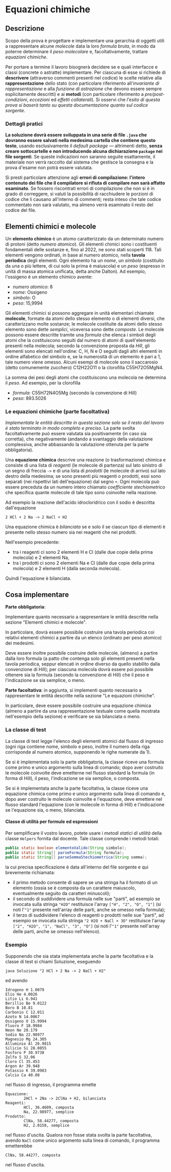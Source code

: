 # Equazioni chimiche

## Descrizione

Scopo della prova è progettare e implementare una gerarchia di oggetti utili a
rappresentare alcune *molecole* data la loro *formula bruta*, in modo da poterne
determinare il *peso molecolare* e, facoltativamente, trattare *equazioni
chimiche*.

Per portare a termine il lavoro bisognerà decidere se e quali interfacce e
classi (concrete o astratte) implementare. Per ciascuna di esse si richiede di
**descrivere** (attraverso commenti presenti nel codice) le scelte relative alla
**rappresentazione** dello stato (con particolare riferimento all'*invariante di
rappresentazione* e alla *funzione di astrazione* che devono essere sempre
esplicitamente descritti) e ai **metodi** (con particolare riferimento a
*pre/post-condizioni*, *eccezioni* ed *effetti collaterali*). Si osservi che
*l'esito di questa prova si baserà tanto su questa documentazione quanto sul
codice sorgente*.

### Dettagli pratici

**La soluzione dovrà essere sviluppata in una serie di file `.java` che dovranno
essere salvati nella medesima cartella che contiene questo testo**, usando
esclusivamente il *default package* — altrimenti detto, **senza creare
sottocartelle e non introducendo alcuna dichiarazione `package` nei file
sorgenti**. Se queste indicazioni non saranno seguite esattamente, il materiale
non verrà raccolto dal sistema che gestisce la consegna e la prova d'esame non
potrà essere valutata.

Si presti particolare attenzione agli **errori di compilazione: l'intero
contenuto dei file che il compilatore si rifiuta di compilare non sarà affatto
esaminato**. Se fossero riscontrati errori di compilazione che non si è in grado
di correggere, si valuti la possibilità di racchiudere le porzioni di codice che
li causano all'interno di commenti; resta inteso che tale codice commentato non
sarà valutato, ma almeno verrà esaminato il resto del codice del file.

## Elementi chimici e molecole

Un **elemento chimico** è un atomo caratterizzato da un determinato numero di
protoni (detto *numero atomico*). Gli elementi chimici sono i costituenti
fondamentali delle sostanze e, fino al 2022, ne sono stati scoperti 118. Tali
elementi vengono ordinati, in base al numero atomico, nella **tavola periodica**
degli elementi. Ogni elemento ha un *nome*, un *simbolo* (costituito da una o
più lettere, di cui solo la prima è maiuscola) e un *peso* (espresso in unità di
massa atomica unificata, detta anche Dalton). Ad esempio, l'ossigeno è un
elemento chimico avente:

* *numero atomico*: 8
* *nome*: Ossigeno
* *simbolo*: O
* *peso*: 15,9994

Gli elementi chimici si possono aggregare in unità elementari chiamate
**molecole**, formate da atomi dello stesso elemento o di elementi diversi, che
caratterizzano molte sostanze; le molecole costituite da atomi dello stesso
elemento sono dette *semplici*, viceversa sono dette *composte*. Le molecole
possono essere descritte tramite una *formula* che elenca i simboli degli atomi
che la costituiscono seguiti dal numero di atomi di quell'elemento presenti
nella molecola; secondo la convenzione proposta da *Hill*, gli elementi sono
elencati nell'ordine: C, H, N e O seguiti dagli altri elementi in ordine
alfabetico del simbolo e, se la numerosità di un elemento è pari a 1, tale
numero viene omesso. Alcuni esempi di molecole sono il saccarosio (detto
comunemente zucchero) C12H22O11 o la clorofilla C55H72O5MgN4.

La somma dei pesi degli atomi che costituiscono una molecola ne determina il
*peso*. Ad esempio, per la clorofilla

* *formula*: C55H72N4O5Mg (secondo la convenzione di Hill)
* *peso*: 893.5026

### Le equazioni chimiche (parte facoltativa)

*Implementate le entità descritte in questa sezione solo se il resto del lavoro
è stato terminato in modo completo e preciso*. La parte svolta facoltativamente
può essere valutata sia positivamente (in caso sia corretta), che negativamente
(andando a svantaggio della valutazione complessiva, anche abbassando la
valutazione ottenuta per la parte obbligatoria).

Una **equazione chimica** descrive una reazione (o trasformazione) chimica e
consiste di una lista di *reagenti* (le molecole di partenza) sul lato sinistro
di un segno di freccia `->` e di una lista di *prodotti* (le molecole di arrivo)
sul lato destro della medesima; se sono presenti più reagenti o prodotti, essi
sono separati (nei rispettivi lati dell'equazione) dal segno `+`. Ogni molecola
può essere preceduta da un numero intero chiamato *coefficiente stechiometrico*
che specifica quante molecole di tale tipo sono coinvolte nella reazione. 

Ad esempio la reazione dell'acido idrocloridrico con il sodio è descritta
dall'equazione

    2 HCl + 2 Na -> 2 NaCl + H2 

Una equazione chimica è *bilanciata* se e solo il se ciascun tipo di elementi è
presente nello stesso numero sia nei reagenti che nei prodotti. 

Nell'esempio precedente:

* tra i reagenti ci sono 2 elementi H e Cl (dalle due copie della prima
  molecola) e 2 elementi Na,
* tra i prodotti ci sono 2 elementi Na e Cl (dalle due copie della prima
  molecola) e 2 elementi H (dalla seconda molecola).

Quindi l'equazione è bilanciata.

## Cosa implementare

**Parte obbligatoria**: 

Implementare quanto necessario a rappresentare le entità descritte nella sezione
"Elementi chimici e molecole". 

In particolare, dovrà essere possibile costruire una tavola periodica coi
relativi elementi chimici a partire da un elenco (ordinato per peso atomico) dei
medesimi.

Deve essere inoltre possibile costruire delle molecole, (almeno) a partire dalla
loro formula (a patto che contenga solo gli elementi presenti nella tavola
periodica, seppur elencati in ordine diverso da quello stabilito dalla
convenzione di Hill); per ciascuna molecola dovrà essere poi possibile ottenere
sia la formula (secondo la convenzione di Hill) che il peso e l'indicazione se
sia semplice, o meno.

**Parte facoltativa**: in aggiunta, si implementi quanto necessario a
rappresentare le entità descritte nella sezione "Le equazioni chimiche".

In particolare, deve essere possibile costruire una equazione chimica (almeno a
partire da una rappresentazione testuale come quella mostrata nell'esempio della
sezione) e verificare se sia bilanciata o meno.

### La classe di test

La classe di test legge l'elenco degli elementi atomici dal flusso di ingresso
(ogni riga contiene nome, simbolo e peso, inoltre il numero della riga
corrisponde al numero atomico, supponendo le righe numerate da 1).

Se si è implementata solo la parte obbligatoria, la classe riceve una formula
come primo e unico argomento sulla linea di comando; dopo aver costruito le
molecole coinvolte deve emetterne nel flusso standard la formula (in forma di
Hill), il peso, l'indicazione se sia semplice, o composta.

Se si è implementata anche la parte facoltativa, la classe riceve una equazione
chimica come primo e unico argomento sulla linea di comando e, dopo aver
costruito le molecole coinvolte e l'equazione, deve emettere nel flusso standard
l'equazione (con le molecole in forma di Hill) e l'indicazione se l'equazione
sia, o meno, bilanciata.

#### Classe di utilità per formule ed espressioni

Per semplificare il vostro lavoro, potete usare i *metodi statici di utilità*
della classe `Helpers` fornita dal docente. Tale classe comprende i metodi
totali:

```java
public static boolean elementoValido(String simbolo);
public static String[] parseFormula(String formula);
public static String[] parseSommaStechiometrica(String somma);
```

la cui precisa specificazione è data all'interno del file sorgente e qui
brevemente richiamata:

* il primo metodo consente di sapere se una stringa ha il formato di un elemento
  (ossia se è composta da un carattere maiuscolo, eventualmente seguito da
  caratteri minuscoli);
* il secondo di suddividere una formula nelle sue "parti", ad esempio se
  invocata sulla stringa `"H2O"` restituisce l'array `["H", "2", "O", "1"]` (si
  noti l'`"1"` presente nell'array delle parti, anche se omesso nella formula);
* il terzo di suddividere l'elenco di reagenti o prodotti nelle sue "parti", ad
  esempio se invocata sulla stringa `"2 H2O + NaCl + 3O"` restituisce l'array
  `["2", "H2O", "1", "NaCl", "3", "O"]` (si noti l'`"1"` presente nell'array
  delle parti, anche se omesso nell'elenco).

### Esempio

Supponendo che sia stata implementata anche la parte facoltativa e la classe di
test si chiami Soluzione, eseguendo

    java Soluzione "2 HCl + 2 Na -> 2 NaCl + H2"

ed avendo

    Idrogeno H 1.0079
    Elio He 4.0026
    Litio Li 6.941
    Berillio Be 9.0122
    Boro B 10.81
    Carbonio C 12.011
    Azoto N 14.0067
    Ossigeno O 15.9994
    Fluoro F 18.9984
    Neon Ne 20.179
    Sodio Na 22.98977
    Magnesio Mg 24.305
    Alluminio Al 26.9815
    Silicio Si 28.0855
    Fosforo P 30.9738
    Zolfo S 32.06
    Cloro Cl 35.453
    Argon Ar 39.948
    Potassio K 39.0983
    Calcio Ca 40.08

nel flusso di ingresso, il programma emette

    Equazione:
            2HCl + 2Na -> 2ClNa + H2, bilanciata
    Reagenti:
            HCl, 36.4609, composta
            Na, 22.98977, semplice
    Prodotto:
            ClNa, 58.44277, composta
            H2, 2.0158, semplice

nel flusso d'uscita. Qualora non fosse stata svolta la parte facoltativa, avendo
`NaCl` come unico argomento sulla linea di comando, il programma emetterebbe

    ClNa, 58.44277, composta

nel flusso d'uscita.